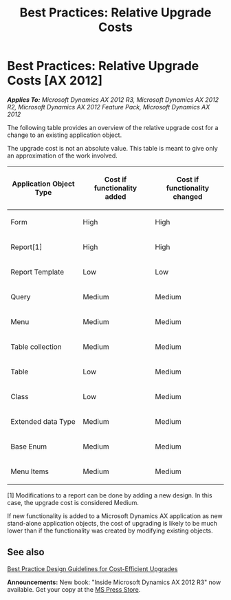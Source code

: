 ﻿---
title: 'Best Practices: Relative Upgrade Costs'
TOCTitle: Relative Upgrade Costs
ms:assetid: 5fe8a32f-c3b0-4556-a7c4-08777bbd207a
ms:mtpsurl: https://msdn.microsoft.com/en-us/library/Aa608217(v=AX.60)
ms:contentKeyID: 35244474
ms.date: 05/18/2015
mtps_version: v=AX.60
---

# Best Practices: Relative Upgrade Costs [AX 2012]


_**Applies To:** Microsoft Dynamics AX 2012 R3, Microsoft Dynamics AX 2012 R2, Microsoft Dynamics AX 2012 Feature Pack, Microsoft Dynamics AX 2012_

The following table provides an overview of the relative upgrade cost for a change to an existing application object.

The upgrade cost is not an absolute value. This table is meant to give only an approximation of the work involved.

<table>
<colgroup>
<col style="width: 33%" />
<col style="width: 33%" />
<col style="width: 33%" />
</colgroup>
<thead>
<tr class="header">
<th><p>Application Object Type</p></th>
<th><p>Cost if functionality added</p></th>
<th><p>Cost if functionality changed</p></th>
</tr>
</thead>
<tbody>
<tr class="odd">
<td><p>Form</p></td>
<td><p>High</p></td>
<td><p>High</p></td>
</tr>
<tr class="even">
<td><p>Report[1]</p></td>
<td><p>High</p></td>
<td><p>High</p></td>
</tr>
<tr class="odd">
<td><p>Report Template</p></td>
<td><p>Low</p></td>
<td><p>Low</p></td>
</tr>
<tr class="even">
<td><p>Query</p></td>
<td><p>Medium</p></td>
<td><p>Medium</p></td>
</tr>
<tr class="odd">
<td><p>Menu</p></td>
<td><p>Medium</p></td>
<td><p>Medium</p></td>
</tr>
<tr class="even">
<td><p>Table collection</p></td>
<td><p>Medium</p></td>
<td><p>Medium</p></td>
</tr>
<tr class="odd">
<td><p>Table</p></td>
<td><p>Low</p></td>
<td><p>Medium</p></td>
</tr>
<tr class="even">
<td><p>Class</p></td>
<td><p>Low</p></td>
<td><p>Medium</p></td>
</tr>
<tr class="odd">
<td><p>Extended data Type</p></td>
<td><p>Medium</p></td>
<td><p>Medium</p></td>
</tr>
<tr class="even">
<td><p>Base Enum</p></td>
<td><p>Medium</p></td>
<td><p>Medium</p></td>
</tr>
<tr class="odd">
<td><p>Menu Items</p></td>
<td><p>Medium</p></td>
<td><p>Medium</p></td>
</tr>
</tbody>
</table>


\[1\] Modifications to a report can be done by adding a new design. In this case, the upgrade cost is considered Medium.

If new functionality is added to a Microsoft Dynamics AX application as new stand-alone application objects, the cost of upgrading is likely to be much lower than if the functionality was created by modifying existing objects.

## See also

[Best Practice Design Guidelines for Cost-Efficient Upgrades](best-practice-design-guidelines-for-cost-efficient-upgrades.md)

  
**Announcements:** New book: "Inside Microsoft Dynamics AX 2012 R3" now available. Get your copy at the [MS Press Store](https://www.microsoftpressstore.com/store/inside-microsoft-dynamics-ax-2012-r3-9780735685109).

